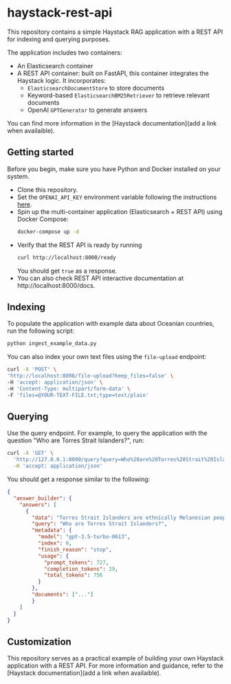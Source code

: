# haystack-rest-api

This repository contains a simple Haystack RAG application with a REST API for indexing and querying purposes.

The application includes two containers:
- An Elasticsearch container
- A REST API container: built on FastAPI, this container integrates the Haystack logic. It incorporates:
  - `ElasticsearchDocumentStore` to store documents
  - Keyword-based `ElasticsearchBM25Retriever` to retrieve relevant documents
  - OpenAI `GPTGenerator` to generate answers

You can find more information in the [Haystack documentation](add a link when availaible).

## Getting started
Before you begin, make sure you have Python and Docker installed on your system.

- Clone this repository.
- Set the `OPENAI_API_KEY` environment variable following the instructions [here](https://help.openai.com/en/articles/5112595-best-practices-for-api-key-safety#h_a1ab3ba7b2).
- Spin up the multi-container application (Elasticsearch + REST API) using Docker Compose: 
    ```bash
    docker-compose up -d
    ```
- Verify that the REST API is ready by running 
  ```bash
  curl http://localhost:8000/ready
  ```
  You should get `true` as a response.
- You can also check REST API interactive documentation at http://localhost:8000/docs.

## Indexing
To populate the application with example data about Oceanian countries, run the following script:
```bash
python ingest_example_data.py
```

You can also index your own text files using the `file-upload` endpoint:
```bash
curl -X 'POST' \
'http://localhost:8000/file-upload?keep_files=false' \
-H 'accept: application/json' \
-H 'Content-Type: multipart/form-data' \
-F 'files=@YOUR-TEXT-FILE.txt;type=text/plain'
```

## Querying
Use the query endpoint.
For example, to query the application with the question "Who are Torres Strait Islanders?", run:
```bash
curl -X 'GET' \
  'http://127.0.0.1:8000/query?query=Who%20are%20Torres%20Strait%20Islanders%3F' \
  -H 'accept: application/json'
```

You should get a response similar to the following:
```json
{
  "answer_builder": {
    "answers": [
      {
        "data": "Torres Strait Islanders are ethnically Melanesian people who obtained their livelihood from seasonal horticulture and the resources of their reefs and seas.",
        "query": "Who are Torres Strait Islanders?",
        "metadata": {
          "model": "gpt-3.5-turbo-0613",
          "index": 0,
          "finish_reason": "stop",
          "usage": {
            "prompt_tokens": 727,
            "completion_tokens": 29,
            "total_tokens": 756
          }
        },
        "documents": ["..."]
        }
    ]
  }
}
```

## Customization
This repository serves as a practical example of building your own Haystack application with a REST API.
For more information and guidance, refer to the [Haystack documentation](add a link when availaible).

